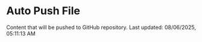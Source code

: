# Auto Push File

Content that will be pushed to GitHub repository.
Last updated: 08/06/2025, 05:11:13 AM